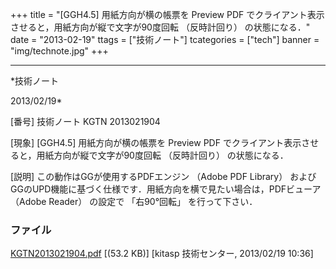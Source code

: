 ﻿+++
title = "[GGH4.5] 用紙方向が横の帳票を Preview PDF でクライアント表示させると，用紙方向が縦で文字が90度回転 （反時計回り） の状態になる．"
date = "2013-02-19"
ttags = ["技術ノート"]
tcategories = ["tech"]
banner = "img/technote.jpg"
+++

-----------------------------------------------------------------------------------------------------------------------------

*技術ノート

2013/02/19*


[番号]
技術ノート KGTN 2013021904

[現象]
[GGH4.5] 用紙方向が横の帳票を Preview PDF
でクライアント表示させると，用紙方向が縦で文字が90度回転 （反時計回り）
の状態になる．

[説明]
この動作はGGが使用するPDFエンジン （Adobe PDF Library）
およびGGのUPD機能に基づく仕様です．用紙方向を横で見たい場合は，PDFビューア
（Adobe Reader） の設定で 「右90°回転」 を行って下さい．


### ファイル

 
 


[KGTN2013021904.pdf](http://techreport.kitasp.net/attachments/download/1210/KGTN2013021904.pdf)
 [(53.2 KB)] [kitasp 技術センター, 2013/02/19
10:36]


 


 

